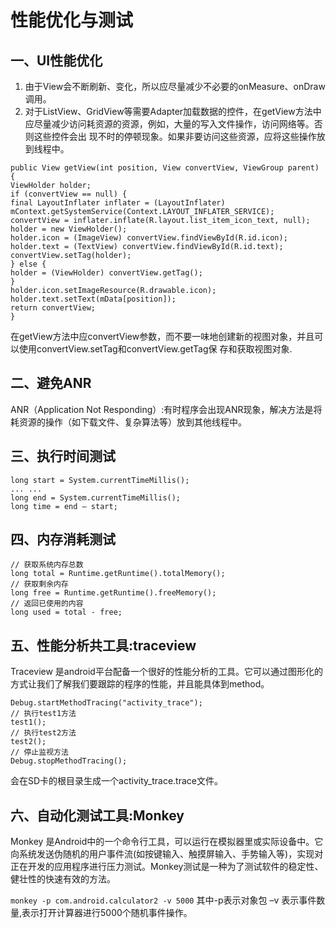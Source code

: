 # 性能优化与测试
## 一、UI性能优化
1. 由于View会不断刷新、变化，所以应尽量减少不必要的onMeasure、onDraw调用。
2. 对于ListView、GridView等需要Adapter加载数据的控件，在getView方法中应尽量减少访问耗资源的资源，例如，大量的写入文件操作，访问网络等。否则这些控件会出           现不时的停顿现象。如果非要访问这些资源，应将这些操作放到线程中。


```
public View getView(int position, View convertView, ViewGroup parent) {
ViewHolder holder;
if (convertView == null) {
final LayoutInflater inflater = (LayoutInflater)
mContext.getSystemService(Context.LAYOUT_INFLATER_SERVICE);
convertView = inflater.inflate(R.layout.list_item_icon_text, null);
holder = new ViewHolder();
holder.icon = (ImageView) convertView.findViewById(R.id.icon);
holder.text = (TextView) convertView.findViewById(R.id.text);
convertView.setTag(holder);
} else {
holder = (ViewHolder) convertView.getTag();
}
holder.icon.setImageResource(R.drawable.icon);
holder.text.setText(mData[position]);
return convertView;
}
```

在getView方法中应convertView参数，而不要一味地创建新的视图对象，并且可以使用convertView.setTag和convertView.getTag保
存和获取视图对象.

## 二、避免ANR
ANR（Application Not Responding）:有时程序会出现ANR现象，解决方法是将耗资源的操作（如下载文件、复杂算法等）放到其他线程中。

## 三、执行时间测试
```
long start = System.currentTimeMillis();
... ...
long end = System.currentTimeMillis();
long time = end – start;
```

## 四、内存消耗测试
```
// 获取系统内存总数
long total = Runtime.getRuntime().totalMemory();
// 获取剩余内存
long free = Runtime.getRuntime().freeMemory();
// 返回已使用的内容
long used = total - free;
```

## 五、性能分析共工具:traceview

Traceview 是android平台配备一个很好的性能分析的工具。它可以通过图形化的方式让我们了解我们要跟踪的程序的性能，并且能具体到method。



```
Debug.startMethodTracing("activity_trace");
// 执行test1方法
test1();
// 执行test2方法
test2();
// 停止监视方法
Debug.stopMethodTracing();
```
会在SD卡的根目录生成一个activity_trace.trace文件。

## 六、自动化测试工具:Monkey
Monkey 是Android中的一个命令行工具，可以运行在模拟器里或实际设备中。它向系统发送伪随机的用户事件流(如按键输入、触摸屏输入、手势输入等)，实现对正在开发的应用程序进行压力测试。Monkey测试是一种为了测试软件的稳定性、健壮性的快速有效的方法。

`monkey -p com.android.calculator2 -v 5000`    其中-p表示对象包 –v 表示事件数量,表示打开计算器进行5000个随机事件操作。